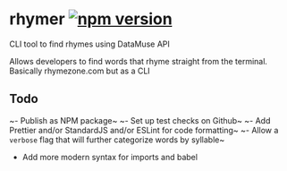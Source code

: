 # rhymer [![npm version](https://badge.fury.io/js/rhymer.svg)](https://badge.fury.io/js/rhymer)
CLI tool to find rhymes using DataMuse API

Allows developers to find words that rhyme straight from the terminal. Basically rhymezone.com but as a CLI

## Todo
~- Publish as NPM package~
~- Set up test checks on Github~
~- Add Prettier and/or StandardJS and/or ESLint for code formatting~
~- Allow a `verbose` flag that will further categorize words by syllable~
- Add more modern syntax for imports and babel
